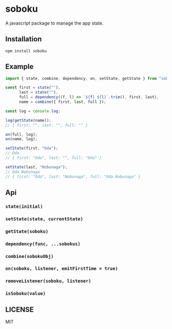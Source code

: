 # soboku

A javascript package to manage the app state.

## Installation

    npm install soboku

## Example
~~~ typescript
import { state, combine, dependency, on, setState, getState } from "soboku"

const first = state(""),
      last = state(""),
      full = dependency((f, l) => `${f} ${l}`.trim(), first, last),
      name = combine({ first, last, full });

const log = console.log;

log(getState(name));
// { first: "", last: "", full: "" }

on(full, log);
on(name, log);

setState(first, "Oda");
// Oda
// { first: "Oda", last: "", full: "Oda" }

setState(last, "Nobunaga");
// Oda Nobunaga
// { first: "Oda", last: "Nobunaga", full: "Oda Nobunaga" }

~~~

## Api

### `state(initial)`
### `setState(state, currentState)`
### `getState(soboku)`
### `dependency(func, ...sobokus)`
### `combine(sobokuObj)`
### `on(soboku, listener, emitFirstTime = true)`
### `removeListener(soboku, listener)`
### `isSoboku(value)`

## LICENSE
MIT